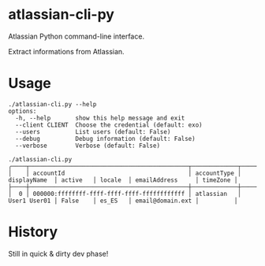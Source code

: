# atlassian-cli-py
Atlassian Python command-line interface.

Extract informations from Atlassian.


# Usage
```
./atlassian-cli.py --help
options:
  -h, --help       show this help message and exit
  --client CLIENT  Choose the credential (default: exo)
  --users          List users (default: False)
  --debug          Debug information (default: False)
  --verbose        Verbose (default: False)

./atlassian-cli.py
╭────┬─────────────────────────────────────────────┬─────────────┬──────────────┬──────────┬─────────┬──────────────────┬──────────╮
│    │ accountId                                   │ accountType │ displayName  │ active   │ locale  │ emailAddress     │ timeZone │
├────┼─────────────────────────────────────────────┼─────────────┼──────────────┼──────────┼─────────┼──────────────────┼──────────┤
│  0 │ 000000:ffffffff-ffff-ffff-ffff-ffffffffffff │ atlassian   │ User1 User01 │ False    │ es_ES   │ email@domain.ext │          │

```


# History
Still in quick & dirty dev phase!
